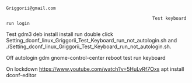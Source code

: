                                                                  Griggorii@gmail.com

                                                            Test keyboard run login

Test gdm3 deb install install run double click Setting_dconf_linux_Griggorii_Test_Keyboard_run_not_autologin.sh and ./Setting_dconf_linux_Griggorii_Test_Keyboard_run_not_autologin.sh. 

Off autologin gdm gnome-control-center reboot test run keyboard

On lockdown https://www.youtube.com/watch?v=5HuLvRf7Oxs apt install dconf-editor

